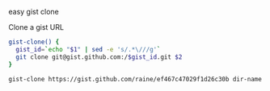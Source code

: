 easy gist clone

Clone a gist URL

```sh
gist-clone() {
  gist_id=`echo "$1" | sed -e 's/.*\///g'`
  git clone git@gist.github.com:/$gist_id.git $2
}
```

```sh
gist-clone https://gist.github.com/raine/ef467c47029f1d26c30b dir-name
```
